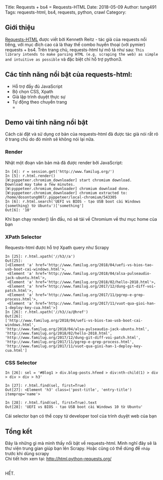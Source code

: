Title: Requests + bs4 = Requests-HTML
Date: 2018-05-09
Author: tung491
Tags: requests-html, bs4, requests, python, crawl
Category:
## Giới thiệu
[Requests-HTML](http://html.python-requests.org/) được viết bởi Kenneth Reitz - tác giả của requests nổi tiếng, với mục đích cao cả là thay thế combo huyền thoại (với pymier) requests + bs4.  Trên trang chủ, requests-html tự mô tả như sau: `This library intends to make parsing HTML (e.g. scraping the web) as simple and intuitive as possible` và đặc biệt chỉ hỗ trợ python3.
<br>

## Các tính năng nổi bật của requests-html:
<ul>
<li>Hỗ trợ đầy đủ JavaScript</li>
<li>Bộ chọn CSS, Xpath </li>
<li>Giả lập trình duyệt thực sự</li>
<li>Tự động theo chuyển trang</li>=
</ul>

## Demo vài tính năng nổi bật
Cách cài đặt và sử dụng cơ bản của requests-html đã được tác giả nói rẩt rõ ở trang chủ do đó mính sẽ không nói lại nữa.

### Render
 Nhặt một đoạn văn bản mà đã được render bởi JavaScript:

```
In [4]: r = session.get('http://www.familug.org/')
In [5]: r.html.render()
[W:pyppeteer.chromium_downloader] start chromium download.
Download may take a few minutes.
[W:pyppeteer.chromium_downloader] chromium download done.
[W:pyppeteer.chromium_downloader] chromium extracted to: /home/dosontung007/.pyppeteer/local-chromium/543305
In [6]: r.html.search('UEFI vs BIOS - tạo USB boot cài Windows {something} từ Ubuntu')['something']
Out[6]: '10'
```

<p>Khi bạn chạy render() lần đầu, nó sẽ tải về  Chromium về thư mục home của bạn</p>

### XPath Selector
 Requests-html được hỗ trợ Xpath query như Scrapy

```
In [25]: r.html.xpath('//h3//a')
Out[25]:
[<Element 'a' href='http://www.familug.org/2018/04/uefi-vs-bios-tao-usb-boot-cai-windows.html'>,
 <Element 'a' href='http://www.familug.org/2018/04/alsa-pulseaudio-jack-ubuntu.html'>,
 <Element 'a' href='http://www.familug.org/2018/02/hello-2018.html'>,
 <Element 'a' href='http://www.familug.org/2017/12/dung-git-diff-voi-patch.html'>,
 <Element 'a' href='http://www.familug.org/2017/11/pgrep-e-grep-process.html'>,
 <Element 'a' href='http://www.familug.org/2017/11/vuot-qua-gioi-han-1-deploy-key-cua.html'>]
In [26]: r.html.xpath('//h3//a/@href')
Out[26]:
['http://www.familug.org/2018/04/uefi-vs-bios-tao-usb-boot-cai-windows.html',
'http://www.familug.org/2018/04/alsa-pulseaudio-jack-ubuntu.html',
'http://www.familug.org/2018/02/hello-2018.html',
'http://www.familug.org/2017/12/dung-git-diff-voi-patch.html',
'http://www.familug.org/2017/11/pgrep-e-grep-process.html',
'http://www.familug.org/2017/11/vuot-qua-gioi-han-1-deploy-key-cua.html']
```

### CSS Selector
```
In [26]: sel = '#Blog1 > div.blog-posts.hfeed > div:nth-child(1) > div > div > div > h3'

In [27]: r.html.find(sel, first=True)
Out[27]: <Element 'h3' class=('post-title', 'entry-title') itemprop='name'>

In [28]: r.html.find(sel, first=True).text
Out[28]: 'UEFI vs BIOS - tạo USB boot cài Windows 10 từ Ubuntu'
```
 Cái selector bạn có thể copy từ developer tool của trình duyệt web của bạn


## Tổng kết
Đây là những gì mà mình thấy nổi bật về requests-html. Mình nghĩ đây sẽ là thư viện trung gian giúp bạn lên Scrapy. Hoặc cũng có thể dùng để `nháp` trước khi dùng scrapy<br>
Chi tiết hơn xem tại: http://html.python-requests.org/

<br>
HẾT.
